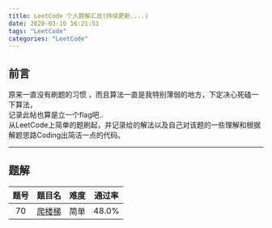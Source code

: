 ```yaml
---
title: LeetCode 个人题解汇总(持续更新....)
date: 2020-03-10 16:21:51
tags: "LeetCode"
categories: "LeetCode"
---
```

## 前言
原来一直没有刷题的习惯 ，而且算法一直是我特别薄弱的地方，下定决心死磕一下算法，   
记录此帖也算是立一个flag吧..   
从LeetCode上简单的题刷起，并记录给的解法以及自己对该题的一些理解和根据解题思路Coding出简洁一点的代码。
<!--more-->
---------
## 题解

| 题号   |                            题目名                       | 难度   | 通过率  |
| :---: |                           :----:                        | :----: | :----: |
| 70   | [爬楼梯](https://www.macchac.com/2020/03/10/LeetCode-70/) | 简单   |  48.0% |
